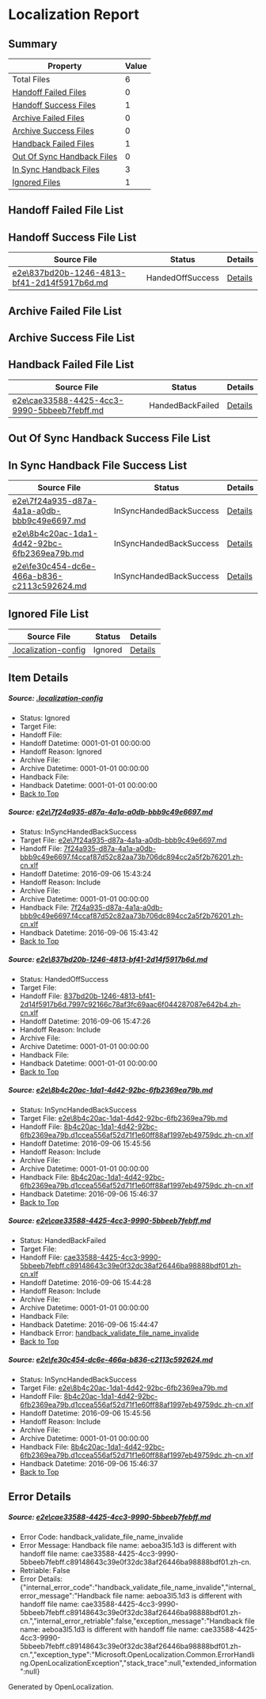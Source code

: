# <a name='report-top'></a> Localization Report

## Summary
 Property | Value 
 -------- | ----- 
 Total Files | 6
[ Handoff Failed Files ](#handoff-failed-list)| 0
[ Handoff Success Files ](#handoff-success-list)| 1
[ Archive Failed Files ](#archive-failed-list)| 0
[ Archive Success Files ](#archive-success-list)| 0
[ Handback Failed Files ](#handback-failed-list)| 1
[ Out Of Sync Handback Files ](#outofsync-handback-success-list)| 0
[ In Sync Handback Files ](#insync-handback-success-list)| 3
[ Ignored Files ](#ignored-list)| 1

## <a name='handoff-failed-list'></a> Handoff Failed File List

## <a name='handoff-success-list'></a> Handoff Success File List
 Source File | Status | Details 
 ----------- | ------ | ------- 
 [e2e\837bd20b-1246-4813-bf41-2d14f5917b6d.md](https://github.com/OpenLocalizationTestOrg/ol-test0/blob/e6723aeba5fc768618ed742c1a54ab6715445521/e2e/837bd20b-1246-4813-bf41-2d14f5917b6d.md) | HandedOffSuccess | [Details](#3ca5a15925512b9c81cf7627497b7b48a485929e2)

## <a name='archive-failed-list'></a> Archive Failed File List

## <a name='archive-success-list'></a> Archive Success File List

## <a name='handback-failed-list'></a> Handback Failed File List
 Source File | Status | Details 
 ----------- | ------ | ------- 
 [e2e\cae33588-4425-4cc3-9990-5bbeeb7febff.md](https://github.com/OpenLocalizationTestOrg/ol-test0/blob/0348ca0e6a7c709696c6aaf84b72f173646f0da6/e2e/cae33588-4425-4cc3-9990-5bbeeb7febff.md) | HandedBackFailed | [Details](#f53dbfdb9def7a74a4dd594a8b2a999825f75af54)

## <a name='outofsync-handback-success-list'></a> Out Of Sync Handback Success File List

## <a name='insync-handback-success-list'></a> In Sync Handback File Success List
 Source File | Status | Details 
 ----------- | ------ | ------- 
 [e2e\7f24a935-d87a-4a1a-a0db-bbb9c49e6697.md](https://github.com/OpenLocalizationTestOrg/ol-test0/blob/bffdee621d242ac03bfc447b9a4e016322eb445a/e2e/7f24a935-d87a-4a1a-a0db-bbb9c49e6697.md) | InSyncHandedBackSuccess | [Details](#9625d9bf9861e69e7298218f56d7faefcc07df4b1)
 [e2e\8b4c20ac-1da1-4d42-92bc-6fb2369ea79b.md](https://github.com/OpenLocalizationTestOrg/ol-test0/blob/d3b950bed2230e5b018e312213d5fb789ff4ede5/e2e/8b4c20ac-1da1-4d42-92bc-6fb2369ea79b.md) | InSyncHandedBackSuccess | [Details](#9625e677136fba8aaa3ba840cfd228c5315c68803)
 [e2e\fe30c454-dc6e-466a-b836-c2113c592624.md](https://github.com/OpenLocalizationTestOrg/ol-test0/blob/e6723aeba5fc768618ed742c1a54ab6715445521/e2e/fe30c454-dc6e-466a-b836-c2113c592624.md) | InSyncHandedBackSuccess | [Details](#9625e677136fba8aaa3ba840cfd228c5315c68805)

## <a name='ignored-list'></a> Ignored File List
 Source File | Status | Details 
 ----------- | ------ | ------- 
 [.localization-config](https://github.com/OpenLocalizationTestOrg/ol-test0/blob/e6723aeba5fc768618ed742c1a54ab6715445521/.localization-config) | Ignored | [Details](#3d4f252ac210baf56311d7e97dcc2db10974dbd20)

## Item Details
##### <a name='3d4f252ac210baf56311d7e97dcc2db10974dbd20'></a> Source: [.localization-config](https://github.com/OpenLocalizationTestOrg/ol-test0/blob/e6723aeba5fc768618ed742c1a54ab6715445521/.localization-config)
* Status: Ignored
* Target File: 
* Handoff File: 
* Handoff Datetime: 0001-01-01 00:00:00
* Handoff Reason: Ignored
* Archive File: 
* Archive Datetime: 0001-01-01 00:00:00
* Handback File: 
* Handback Datetime: 0001-01-01 00:00:00
* [Back to Top](#report-top)

##### <a name='9625d9bf9861e69e7298218f56d7faefcc07df4b1'></a> Source: [e2e\7f24a935-d87a-4a1a-a0db-bbb9c49e6697.md](https://github.com/OpenLocalizationTestOrg/ol-test0/blob/bffdee621d242ac03bfc447b9a4e016322eb445a/e2e/7f24a935-d87a-4a1a-a0db-bbb9c49e6697.md)
* Status: InSyncHandedBackSuccess
* Target File: [e2e\7f24a935-d87a-4a1a-a0db-bbb9c49e6697.md](https://github.com/OpenLocalizationTestOrg/ol-test0-zhcn/blob/b6a47d448b0070921929c9e2a9c4b032a54a35d3/e2e/7f24a935-d87a-4a1a-a0db-bbb9c49e6697.md)
* Handoff File: [7f24a935-d87a-4a1a-a0db-bbb9c49e6697.f4ccaf87d52c82aa73b706dc894cc2a5f2b76201.zh-cn.xlf](https://github.com/OpenLocalizationTestOrg/ol-test0-handoff/blob/95d455d62591dc81ec9035e3651cfd93b3d694ff/ol-handoff/OpenLocalizationTestOrg/ol-test0-zhcn/ci/ht/7f24a935-d87a-4a1a-a0db-bbb9c49e6697.f4ccaf87d52c82aa73b706dc894cc2a5f2b76201.zh-cn.xlf)
* Handoff Datetime: 2016-09-06 15:43:24
* Handoff Reason: Include
* Archive File: 
* Archive Datetime: 0001-01-01 00:00:00
* Handback File: [7f24a935-d87a-4a1a-a0db-bbb9c49e6697.f4ccaf87d52c82aa73b706dc894cc2a5f2b76201.zh-cn.xlf](https://github.com/OpenLocalizationTestOrg/ol-test0-handback/blob/8aa7da1e534a0e1bd3675133f0c6fa283e7315e5/ol-handback/OpenLocalizationTestOrg/ol-test0-zhcn/ci/ht/7f24a935-d87a-4a1a-a0db-bbb9c49e6697.f4ccaf87d52c82aa73b706dc894cc2a5f2b76201.zh-cn.xlf)
* Handback Datetime: 2016-09-06 15:43:42
* [Back to Top](#report-top)

##### <a name='3ca5a15925512b9c81cf7627497b7b48a485929e2'></a> Source: [e2e\837bd20b-1246-4813-bf41-2d14f5917b6d.md](https://github.com/OpenLocalizationTestOrg/ol-test0/blob/e6723aeba5fc768618ed742c1a54ab6715445521/e2e/837bd20b-1246-4813-bf41-2d14f5917b6d.md)
* Status: HandedOffSuccess
* Target File: 
* Handoff File: [837bd20b-1246-4813-bf41-2d14f5917b6d.7997c92166c78af3fc69aac6f044287087e642b4.zh-cn.xlf](https://github.com/OpenLocalizationTestOrg/ol-test0-handoff/blob/17226e974e621b1a006d4f925ef0d2d5c69f8141/ol-handoff/OpenLocalizationTestOrg/ol-test0-zhcn/ci/ht/837bd20b-1246-4813-bf41-2d14f5917b6d.7997c92166c78af3fc69aac6f044287087e642b4.zh-cn.xlf)
* Handoff Datetime: 2016-09-06 15:47:26
* Handoff Reason: Include
* Archive File: 
* Archive Datetime: 0001-01-01 00:00:00
* Handback File: 
* Handback Datetime: 0001-01-01 00:00:00
* [Back to Top](#report-top)

##### <a name='9625e677136fba8aaa3ba840cfd228c5315c68803'></a> Source: [e2e\8b4c20ac-1da1-4d42-92bc-6fb2369ea79b.md](https://github.com/OpenLocalizationTestOrg/ol-test0/blob/d3b950bed2230e5b018e312213d5fb789ff4ede5/e2e/8b4c20ac-1da1-4d42-92bc-6fb2369ea79b.md)
* Status: InSyncHandedBackSuccess
* Target File: [e2e\8b4c20ac-1da1-4d42-92bc-6fb2369ea79b.md](https://github.com/OpenLocalizationTestOrg/ol-test0-zhcn/blob/c77bd518c3591fcc09d1bb70d51e56fe216d02ba/e2e/8b4c20ac-1da1-4d42-92bc-6fb2369ea79b.md)
* Handoff File: [8b4c20ac-1da1-4d42-92bc-6fb2369ea79b.d1ccea556af52d71f1e60ff88af1997eb49759dc.zh-cn.xlf](https://github.com/OpenLocalizationTestOrg/ol-test0-handoff/blob/6b92536e647461d8e1a5526f4e2969440ca66f08/ol-handoff/OpenLocalizationTestOrg/ol-test0-zhcn/ci/ht/8b4c20ac-1da1-4d42-92bc-6fb2369ea79b.d1ccea556af52d71f1e60ff88af1997eb49759dc.zh-cn.xlf)
* Handoff Datetime: 2016-09-06 15:45:56
* Handoff Reason: Include
* Archive File: 
* Archive Datetime: 0001-01-01 00:00:00
* Handback File: [8b4c20ac-1da1-4d42-92bc-6fb2369ea79b.d1ccea556af52d71f1e60ff88af1997eb49759dc.zh-cn.xlf](https://github.com/OpenLocalizationTestOrg/ol-test0-handback/blob/5ef5a5426c0587b1763f156ce96de42cd9baa3ba/ol-handback/OpenLocalizationTestOrg/ol-test0-zhcn/ci/ht/8b4c20ac-1da1-4d42-92bc-6fb2369ea79b.d1ccea556af52d71f1e60ff88af1997eb49759dc.zh-cn.xlf)
* Handback Datetime: 2016-09-06 15:46:37
* [Back to Top](#report-top)

##### <a name='f53dbfdb9def7a74a4dd594a8b2a999825f75af54'></a> Source: [e2e\cae33588-4425-4cc3-9990-5bbeeb7febff.md](https://github.com/OpenLocalizationTestOrg/ol-test0/blob/0348ca0e6a7c709696c6aaf84b72f173646f0da6/e2e/cae33588-4425-4cc3-9990-5bbeeb7febff.md)
* Status: HandedBackFailed
* Target File: 
* Handoff File: [cae33588-4425-4cc3-9990-5bbeeb7febff.c89148643c39e0f32dc38af26446ba98888bdf01.zh-cn.xlf](https://github.com/OpenLocalizationTestOrg/ol-test0-handoff/blob/c38938f4302339b73cf5ae27fe8dd0da27b68c79/ol-handoff/OpenLocalizationTestOrg/ol-test0-zhcn/ci/ht/cae33588-4425-4cc3-9990-5bbeeb7febff.c89148643c39e0f32dc38af26446ba98888bdf01.zh-cn.xlf)
* Handoff Datetime: 2016-09-06 15:44:28
* Handoff Reason: Include
* Archive File: 
* Archive Datetime: 0001-01-01 00:00:00
* Handback File: 
* Handback Datetime: 2016-09-06 15:44:47
* Handback Error: [handback_validate_file_name_invalide](#f53dbfdb9def7a74a4dd594a8b2a999825f75af54handback_validate_file_name_invalide)
* [Back to Top](#report-top)

##### <a name='9625e677136fba8aaa3ba840cfd228c5315c68805'></a> Source: [e2e\fe30c454-dc6e-466a-b836-c2113c592624.md](https://github.com/OpenLocalizationTestOrg/ol-test0/blob/e6723aeba5fc768618ed742c1a54ab6715445521/e2e/fe30c454-dc6e-466a-b836-c2113c592624.md)
* Status: InSyncHandedBackSuccess
* Target File: [e2e\8b4c20ac-1da1-4d42-92bc-6fb2369ea79b.md](https://github.com/OpenLocalizationTestOrg/ol-test0-zhcn/blob/c77bd518c3591fcc09d1bb70d51e56fe216d02ba/e2e/8b4c20ac-1da1-4d42-92bc-6fb2369ea79b.md)
* Handoff File: [8b4c20ac-1da1-4d42-92bc-6fb2369ea79b.d1ccea556af52d71f1e60ff88af1997eb49759dc.zh-cn.xlf](https://github.com/OpenLocalizationTestOrg/ol-test0-handoff/blob/6b92536e647461d8e1a5526f4e2969440ca66f08/ol-handoff/OpenLocalizationTestOrg/ol-test0-zhcn/ci/ht/8b4c20ac-1da1-4d42-92bc-6fb2369ea79b.d1ccea556af52d71f1e60ff88af1997eb49759dc.zh-cn.xlf)
* Handoff Datetime: 2016-09-06 15:45:56
* Handoff Reason: Include
* Archive File: 
* Archive Datetime: 0001-01-01 00:00:00
* Handback File: [8b4c20ac-1da1-4d42-92bc-6fb2369ea79b.d1ccea556af52d71f1e60ff88af1997eb49759dc.zh-cn.xlf](https://github.com/OpenLocalizationTestOrg/ol-test0-handback/blob/5ef5a5426c0587b1763f156ce96de42cd9baa3ba/ol-handback/OpenLocalizationTestOrg/ol-test0-zhcn/ci/ht/8b4c20ac-1da1-4d42-92bc-6fb2369ea79b.d1ccea556af52d71f1e60ff88af1997eb49759dc.zh-cn.xlf)
* Handback Datetime: 2016-09-06 15:46:37
* [Back to Top](#report-top)


## Error Details
##### <a name='f53dbfdb9def7a74a4dd594a8b2a999825f75af54handback_validate_file_name_invalide'></a> Source: [e2e\cae33588-4425-4cc3-9990-5bbeeb7febff.md](#f53dbfdb9def7a74a4dd594a8b2a999825f75af54)
* Error Code: handback_validate_file_name_invalide
* Error Message: Handback file name: aeboa3l5.1d3 is different with handoff file name: cae33588-4425-4cc3-9990-5bbeeb7febff.c89148643c39e0f32dc38af26446ba98888bdf01.zh-cn.
* Retriable: False
* Error Details: {"internal_error_code":"handback_validate_file_name_invalide","internal_error_message":"Handback file name: aeboa3l5.1d3 is different with handoff file name: cae33588-4425-4cc3-9990-5bbeeb7febff.c89148643c39e0f32dc38af26446ba98888bdf01.zh-cn.","internal_error_retriable":false,"exception_message":"Handback file name: aeboa3l5.1d3 is different with handoff file name: cae33588-4425-4cc3-9990-5bbeeb7febff.c89148643c39e0f32dc38af26446ba98888bdf01.zh-cn.","exception_type":"Microsoft.OpenLocalization.Common.ErrorHandling.OpenLocalizationException","stack_trace":null,"extended_information":null}


Generated by OpenLocalization.
